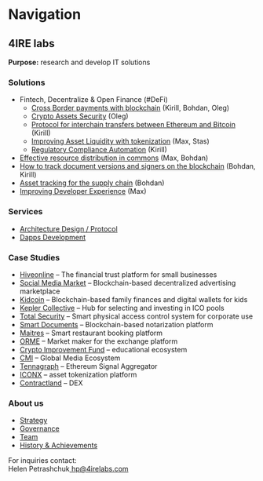 # Navigation

## **4IRE labs**

**Purpose:** research and develop IT solutions

### **Solutions**

* Fintech, Decentralize & Open Finance \(\#DeFi\)
  * [Cross Border payments with blockchain](solutions/enabling-fast-transparent-and-compliant-cross-border-payments-with-the-blockchain.md) \(Kirill, Bohdan, Oleg\)
  * [Crypto Assets Security](solutions/asset-security.md) \(Oleg\)
  * [Protocol for interchain transfers between Ethereum and Bitcoin](solutions/ethereum-bitcoin-bridge-wip.md) \(Kirill\)
  * [Improving Asset Liquidity with tokenization](solutions/sto-platform.md) \(Max, Stas\)
  * [Regulatory Compliance Automation](solutions/complaince-scoring.md) \(Kirill\)
* [Effective resource distribution in commons](solutions/effective-resource-distribution-in-commons/) \(Max, Bohdan\)
* [How to track document versions and signers on the blockchain](solutions/how-to-track-document-versions-and-signers-on-the-blockchain.md) \(Bohdan, Kirill\)
* [Asset tracking for the supply chain](solutions/asset-tracking.md) \(Bohdan\)
* [Improving Developer Experience](solutions/developer-community-devxp.md) \(Max\)

### **Services**

* [Architecture Design / Protocol](services/architecture-design-protocol.md)
* [Dapps Development](services/dapps-wallets-development.md)

### Case Studies

* [Hiveonline](case-studies/hiveonline.md) – The financial trust platform for small businesses
* [Social Media Market](case-studies/social.-media-market.md) – Blockchain-based decentralized advertising marketplace
* [Kidcoin](case-studies/kidcoin.md) – Blockchain-based family finances and digital wallets for kids
* [Kepler Collective](case-studies/kepler-collective.md) – Hub for selecting and investing in ICO pools
* [Total Security](case-studies/total-security.md) – Smart physical access control system for corporate use
* [Smart Documents](case-studies/smart-documents.md) – Blockchain-based notarization platform
* [Maitres](case-studies/maitres.md) – Smart restaurant booking platform
* [ORME](case-studies/orme.md) – Market maker for the exchange platform
* [Crypto Improvement Fund](case-studies/crypto-improvement-fund.md) – educational ecosystem
* [CMI](case-studies/cmi.md) – Global Media Ecosystem
* [Tennagraph](case-studies/tennagraph.md) – Ethereum Signal Aggregator
* [ICONX](case-studies/iconx-wip.md) – asset tokenization platform
* [Contractland](case-studies/contractland-wip.md) – DEX

### About us

* [Strategy](about/strategy/)
* [Governance](about/governance.md)
* [Team](about/team/)
* [History & Achievements](about/credentials-wip.md)

For inquiries contact:  
Helen Petrashchuk[  hp@4irelabs.com](mailto:hp@4irelabs.com)

